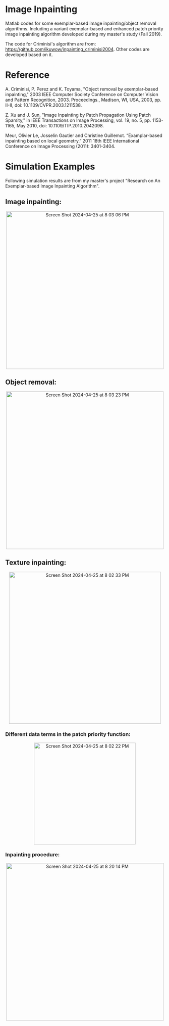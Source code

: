 # Image Inpainting
Matlab codes for some exemplar-based image inpainting/object removal algorithms. Including a variant exemplar-based and enhanced patch priority image inpainting algorithm developed during my master's study (Fall 2019).

The code for Criminisi's algorithm are from: https://github.com/ikuwow/inpainting_criminisi2004. 
Other codes are developed based on it.

# Reference

A. Criminisi, P. Perez and K. Toyama, "Object removal by exemplar-based inpainting," 2003 IEEE Computer Society Conference on Computer Vision and Pattern Recognition, 2003. Proceedings., Madison, WI, USA, 2003, pp. II-II, doi: 10.1109/CVPR.2003.1211538.

Z. Xu and J. Sun, "Image Inpainting by Patch Propagation Using Patch Sparsity," in IEEE Transactions on Image Processing, vol. 19, no. 5, pp. 1153-1165, May 2010, doi: 10.1109/TIP.2010.2042098. 

Meur, Olivier Le, Josselin Gautier and Christine Guillemot. “Examplar-based inpainting based on local geometry.” 2011 18th IEEE International Conference on Image Processing (2011): 3401-3404.

# Simulation Examples
Following simulation results are from my master's project "Research on An Exemplar-based Image Inpainting Algorithm".

## Image inpainting:
<p align="center">
<img width="499" alt="Screen Shot 2024-04-25 at 8 03 06 PM" src="https://github.com/Sja-88/Image_Inpainting/assets/119718072/e562dbdc-ec6c-4158-9d37-bef7d0e206ba">
</p>

## Object removal:
<p align="center">
<img width="499" alt="Screen Shot 2024-04-25 at 8 03 23 PM" src="https://github.com/Sja-88/Image_Inpainting/assets/119718072/cc47efef-f120-438c-9dcd-7b9b1b9eae96">
</p>

## Texture inpainting:
<p align="center">
<img width="481" alt="Screen Shot 2024-04-25 at 8 02 33 PM" src="https://github.com/Sja-88/Image_Inpainting/assets/119718072/2565ef72-7d96-4ffa-90f1-4250dcf00ccb">
</p>

### Different data terms in the patch priority function:
<p align="center">
<img width="322" alt="Screen Shot 2024-04-25 at 8 02 22 PM" src="https://github.com/Sja-88/Image_Inpainting/assets/119718072/4eac6f46-a434-4464-9cf6-87a771735aa9">
</p>

### Inpainting procedure:
<p align="center">
<img width="499" alt="Screen Shot 2024-04-25 at 8 20 14 PM" src="https://github.com/Sja-88/Image_Inpainting/assets/119718072/31039c5e-0eef-483d-b424-62fe3349fee0">
</p>



